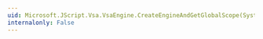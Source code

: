 ```yaml
---
uid: Microsoft.JScript.Vsa.VsaEngine.CreateEngineAndGetGlobalScope(System.Boolean,System.String[])
internalonly: False
---
```

